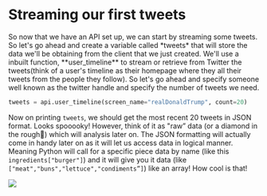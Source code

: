 <!--title={Streaming our first tweets}-->

<!--badges={Web Development:20}-->

<h1>Streaming our first tweets</h1>
So now that we have an API set up, we can start by streaming some tweets. So let's go ahead and create a variable called *tweets* that will store the data we'll be obtaining from the client that we just created. We'll use a inbuilt function, **user_timeline** to stream or retrieve from Twitter the tweets(think of a user's timeline as their homepage where they all their tweets from the people they follow). So let's go ahead and specify someone well known as the twitter handle and specify the number of tweets we need.

```python
tweets = api.user_timeline(screen_name="realDonaldTrump", count=20)
```

Now on printing `tweets`, we should get the most recent 20 tweets in JSON format. Looks spooooky! However, think of it as "raw” data (or a diamond in the rough💎) which will analysis later on. The JSON formatting will actually come in handy later on as it will let us access data in logical manner. Meaning Python will call for a specific piece data by name (like  this ` ingredients["burger"]`) and it will give you it data (like `["meat","buns","lettuce","condiments”]`) like an array! How cool is that!

<img src="https://i.postimg.cc/XvVSKhTw/Annotation-2020-01-09-214126.png">